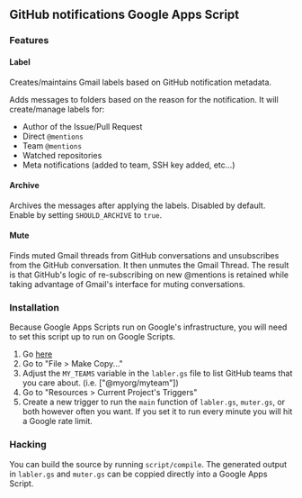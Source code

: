 ## GitHub notifications Google Apps Script

### Features

#### Label

Creates/maintains Gmail labels based on GitHub notification metadata.

Adds messages to folders based on the reason for the notification. It will create/manage labels for:

- Author of the Issue/Pull Request
- Direct `@mentions`
- Team `@mentions`
- Watched repositories
- Meta notifications (added to team, SSH key added, etc...)

#### Archive

Archives the messages after applying the labels. Disabled by default. Enable by setting `SHOULD_ARCHIVE` to `true`.

#### Mute

Finds muted Gmail threads from GitHub conversations and unsubscribes from the GitHub conversation. It then unmutes the Gmail Thread. The result is that GitHub's logic of re-subscribing on new @mentions is retained while taking advantage of Gmail's interface for muting conversations.

### Installation

Because Google Apps Scripts run on Google's infrastructure, you will need to set this script up to run on Google Scripts.

1. Go [here](https://script.google.com/d/1yTtQ4bGlpsuv3lp0pWLmArzEbya4bvi_ABJ3Jn9NR8iDSAXZSwd3ynjh/edit)
1. Go to "File > Make Copy..."
1. Adjust the `MY_TEAMS` variable in the `labler.gs` file to list GitHub teams that you care about. (i.e. ["@myorg/myteam"])
1. Go to "Resources > Current Project's Triggers"
1. Create a new trigger to run the `main` function of `labler.gs`, `muter.gs`, or both however often you want. If you set it to run every minute you will hit a Google rate limit.

### Hacking

You can build the source by running `script/compile`. The generated output in `labler.gs` and `muter.gs` can be coppied directly into a Google Apps Script.
